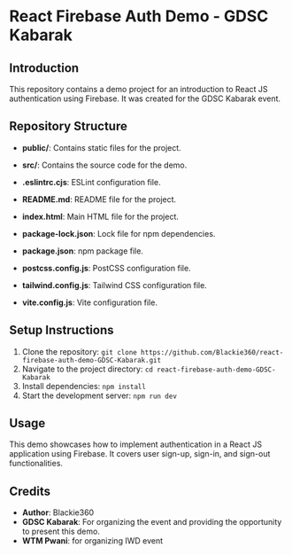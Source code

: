 # React Firebase Auth Demo - GDSC Kabarak

## Introduction
This repository contains a demo project for an introduction to React JS authentication using Firebase. It was created for the GDSC Kabarak event.

## Repository Structure
- **public/**: Contains static files for the project.
- **src/**: Contains the source code for the demo.
- **.eslintrc.cjs**: ESLint configuration file.

- **README.md**: README file for the project.
- **index.html**: Main HTML file for the project.
- **package-lock.json**: Lock file for npm dependencies.
- **package.json**: npm package file.
- **postcss.config.js**: PostCSS configuration file.
- **tailwind.config.js**: Tailwind CSS configuration file.
- **vite.config.js**: Vite configuration file.

## Setup Instructions
1. Clone the repository: `git clone https://github.com/Blackie360/react-firebase-auth-demo-GDSC-Kabarak.git`
2. Navigate to the project directory: `cd react-firebase-auth-demo-GDSC-Kabarak`
3. Install dependencies: `npm install`
4. Start the development server: `npm run dev`

## Usage
This demo showcases how to implement authentication in a React JS application using Firebase. It covers user sign-up, sign-in, and sign-out functionalities.

## Credits
- **Author**: Blackie360
- **GDSC Kabarak**: For organizing the event and providing the opportunity to present this demo.
- **WTM Pwani**: for organizing IWD event
